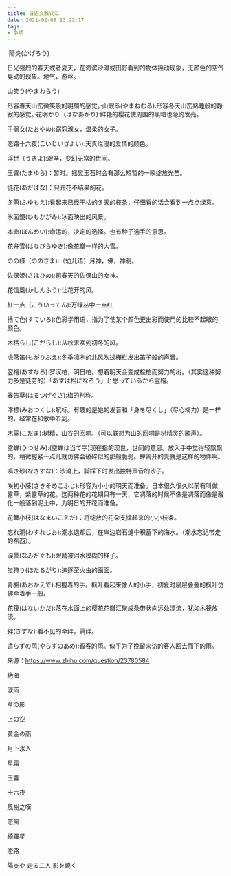 ```yaml
---
title: 日语文雅词汇
date: 2021-02-08 13:22:17
tags:
- 杂项
---
```


·陽炎(かげろう)

日光强烈的春天或者夏天，在海滨沙滩或田野看到的物体摇动现象，无颜色的空气晃动的现象。地气，游丝。

山笑う(やまわらう)

形容春天山峦微笑般的明朗的感觉。·山眠る(やまねむる):形容冬天山峦熟睡般的静寂的感觉。·花明かり（はなあかり):鲜艳的樱花使周围的黑暗也隐约发亮。

手弱女(たおやめ):窈窕淑女，温柔的女子。

恋路十六夜(こいじいざよい):天真烂漫的爱情的颜色。

浮世（うきよ):艰辛，变幻无常的世间。

玉響(たまゆら)：暂时。摇晃玉石时会有那么短暂的一瞬绽放光芒。

徒花(あだばな)：只开花不结果的花。

冬萌(ふゆもえ):看起来已经干枯的冬天的枝条，仔细看的话会看到一点点绿意。

氷面鏡(ひもかがみ):冰面映出的风景。

本命(ほんめい):命运的，决定的选择。也有种子选手的意思。

花弁雪(はなびらゆき):像花瓣一样的大雪。

のの様（ののさま):（幼儿语）月神，佛，神明。

佐保姫(さほひめ):司春天的佐保山的女神。

花信風(かしんふう):让花开的风。

紅一点（こういってん):万绿丛中一点红

捨て色(すていろ):色彩学用语，指为了使某个颜色更出彩而使用的比较不起眼的颜色。

木枯らし(こがらし):从秋末吹到初冬的风。

虎落笛(もがりぶえ):冬季凛冽的北风吹过栅栏发出笛子般的声音。

翌檜(あすなろ):罗汉柏，明日柏。想着明天会变成桧柏而努力的树。（其实这种努力多是徒劳的）「あすは桧になろう」と思っているから翌檜。

春告草(はるつげぐさ):梅的别称。

澪標(みおつくし):航标。有趣的是她的发音和「身を尽くし」（尽心竭力）是一样的，经常在和歌中听到。

木霊(こだま):树精，山谷的回响。（可以联想为山的回响是树精灵的歌声）。

空蝉(うつせみ):(空蝉は当て字)现在指的现世，世间的意思。放入手中觉得轻飘飘的，稍微握紧一点儿就仿佛会破碎似的那般脆弱。蝉离开的壳就是这样的物件啊。

鳴き砂(なきすな)：沙滩上，脚踩下时发出独特声音的沙子。

咲初小藤(さきそめこふじ):形容为小小的明天而准备。日本很久很久以前有叫做露草，紫露草的花。这两种花的花期只有一天，它凋落的时候不像是凋落而像是融化一般落到泥土中，为明日的开花而准备。

花舞小枝(はなまいこえだ)：将绽放的花朵支撑起来的小小枝条。

忘れ潮(わすれじお):潮水退却后，在岸边岩石缝中积蓄下的海水。（潮水忘记带走的东西）。

涙曇(なみだぐも):眼睛被泪水模糊的样子。

蛍狩り(ほたるがり):追逐萤火虫的画面。

青楓(あおかえで):相握着的手。枫叶看起来像人的小手，初夏时层层叠叠的枫叶仿佛牵着手一般。

花筏(はないかだ):落在水面上的樱花花瓣汇聚成条带状向远处漂流，犹如木筏放流。

絆(きずな):看不见的牵绊，羁绊。

遣らずの雨(やらずのあめ):留客的雨。似乎为了挽留来访的客人回去而下的雨。

来源：<https://www.zhihu.com/question/23780584>

絶海

涙雨

草の影

上の空

黄金の雨

月下氷人

星霜

玉響

十六夜

風樹之嘆

恋風

綺羅星

恋路

陽炎や 走る二人 影を焼く

